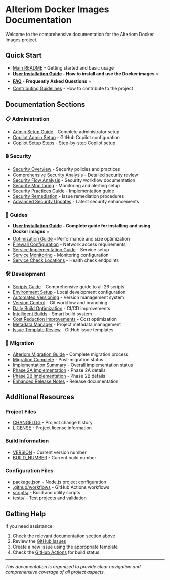 # Alteriom Docker Images Documentation

Welcome to the comprehensive documentation for the Alteriom Docker Images project.

## Quick Start

- [Main README](../README.md) - Getting started and basic usage
- **[User Installation Guide](guides/USER_INSTALLATION_GUIDE.md) - How to install and use the Docker images** ⭐
- **[FAQ](FAQ.md) - Frequently Asked Questions** ⭐
- [Contributing Guidelines](../CONTRIBUTING.md) - How to contribute to the project

## Documentation Sections

### 📋 Administration

- [Admin Setup Guide](admin/ADMIN_SETUP.md) - Complete administrator setup
- [Copilot Admin Setup](admin/COPILOT_ADMIN_SETUP.md) - GitHub Copilot configuration
- [Copilot Setup Steps](admin/copilot-setup-steps.md) - Step-by-step Copilot setup

### 🔒 Security

- [Security Overview](security/SECURITY.md) - Security policies and practices
- [Comprehensive Security Analysis](security/COMPREHENSIVE_SECURITY_ANALYSIS.md) - Detailed security review
- [Security Flow Analysis](security/SECURITY_FLOW_ANALYSIS.md) - Security workflow documentation
- [Security Monitoring](security/SECURITY_MONITORING.md) - Monitoring and alerting setup
- [Security Practices Guide](security/SECURITY_PRACTICES_IMPLEMENTATION_GUIDE.md) - Implementation guide
- [Security Remediation](security/SECURITY_REMEDIATION.md) - Issue remediation procedures
- [Advanced Security Updates](security/ADVANCED_SECURITY_UPDATE.md) - Latest security enhancements

### 📖 Guides

- **[User Installation Guide](guides/USER_INSTALLATION_GUIDE.md) - Complete guide for installing and using Docker images** ⭐
- [Optimization Guide](guides/OPTIMIZATION_GUIDE.md) - Performance and size optimization
- [Firewall Configuration](guides/FIREWALL_CONFIGURATION.md) - Network access requirements
- [Service Implementation Guide](guides/SERVICE_IMPLEMENTATION_GUIDE.md) - Service setup
- [Service Monitoring](guides/SERVICE_MONITORING.md) - Monitoring configuration
- [Service Check Locations](guides/SERVICE_CHECK_LOCATIONS.md) - Health check endpoints

### 🛠️ Development

- [Scripts Guide](development/SCRIPTS_GUIDE.md) - Comprehensive guide to all 26 scripts
- [Environment Setup](development/ENVIRONMENT_SETUP.md) - Local development configuration
- [Automated Versioning](development/AUTOMATED_VERSIONING.md) - Version management system
- [Version Control](development/VERSION_CONTROL.md) - Git workflow and branching
- [Daily Build Optimization](development/DAILY_BUILD_OPTIMIZATION.md) - CI/CD improvements
- [Intelligent Builds](development/INTELLIGENT_BUILDS.md) - Smart build system
- [Cost Reduction Improvements](development/COST_REDUCTION_IMPROVEMENTS.md) - Cost optimization
- [Metadata Manager](development/METADATA_MANAGER.md) - Project metadata management
- [Issue Template Review](development/ISSUE_TEMPLATE_REVIEW.md) - GitHub issue templates

### 🔄 Migration

- [Alteriom Migration Guide](migration/ALTERIOM_MIGRATION_GUIDE.md) - Complete migration process
- [Migration Complete](migration/MIGRATION_COMPLETE.md) - Post-migration status
- [Implementation Summary](migration/IMPLEMENTATION_SUMMARY.md) - Overall implementation status
- [Phase 2A Implementation](migration/PHASE2A_IMPLEMENTATION_SUMMARY.md) - Phase 2A details
- [Phase 2B Implementation](migration/PHASE2B_IMPLEMENTATION_SUMMARY.md) - Phase 2B details
- [Enhanced Release Notes](migration/ENHANCED_RELEASE_NOTES.md) - Release documentation

## Additional Resources

### Project Files

- [CHANGELOG](../CHANGELOG.md) - Project change history
- [LICENSE](../LICENSE) - Project license information

### Build Information

- [VERSION](../VERSION) - Current version number
- [BUILD_NUMBER](../BUILD_NUMBER) - Current build number

### Configuration Files

- [package.json](../package.json) - Node.js project configuration
- [.github/workflows](../.github/workflows/) - GitHub Actions workflows
- [scripts/](../scripts/) - Build and utility scripts
- [tests/](../tests/) - Test projects and validation

## Getting Help

If you need assistance:

1. Check the relevant documentation section above
2. Review the [GitHub Issues](https://github.com/Alteriom/alteriom-docker-images/issues)
3. Create a new issue using the appropriate template
4. Check the [GitHub Actions](https://github.com/Alteriom/alteriom-docker-images/actions) for build status

---

*This documentation is organized to provide clear navigation and comprehensive coverage of all project aspects.*
